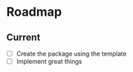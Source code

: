 # Roadmap

## Current

-   [ ] Create the package using the template
-   [ ] Implement great things
